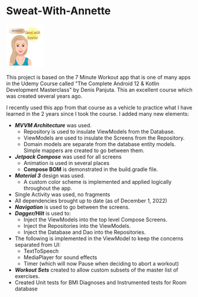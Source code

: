 # Sweat-With-Annette

<img src="/app/src/main/res/drawable/start_logo.png" width="20%">


This project is based on the 7 Minute Workout app that is one of many apps in the Udemy Course called "The Complete Android 12 & Kotlin Development Masterclass" by Denis Panjuta. This an excellent course which was created several years ago. 

I recently used this app from that course as a vehicle to practice what I have learned in the 2 years since I took the course. I added many new elements:
- _**MVVM Architecture**_ was used.
  * Repository is used to insulate ViewModels from the Database. 
  * ViewModels are used to insulate the Screens from the Repository.
  * Domain models are separate from the database entity models. Simple mappers are created to go between them.
- _**Jetpack Compose**_ was used for all screens
  * Animation is used in several places
  * **Compose BOM** is demonstrated in the build.gradle file.
- _**Material 3**_ design was used.
  * A custom color scheme is implemented and applied logically throughout the app.
- Single Activity was used, no fragments
- All dependencies brought up to date (as of December 1, 2022)
- _**Navigation**_ is used to go between the screens.
- _**Dagger/Hilt**_ is used to:
  * Inject the ViewModels into the top level Compose Screens.
  * Inject the Repositories into the ViewModels.
  * Inject the Database and Dao into the Repositories.
- The following is implemented in the ViewModel to keep the concerns separated from UI:
  * TextToSpeech
  * MediaPlayer for sound effects
  * Timer (which will now Pause when deciding to abort a workout)
- _**Workout Sets**_ created to allow custom subsets of the master list of exercises.
- Created Unit tests for BMI Diagnoses and Instrumented tests for Room database

  


